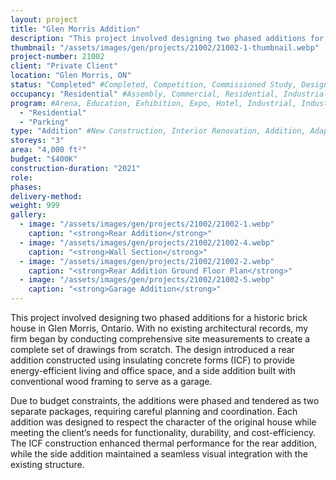 ```yaml
---
layout: project 
title: "Glen Morris Addition"
description: "This project involved designing two phased additions for a historic brick house in Glen Morris, Ontario. With no existing architectural records, my firm began by conducting comprehensive site measurements to create a complete set of drawings from scratch. The design introduced a rear addition constructed using insulating concrete forms (ICF) to provide energy-efficient living and office space, and a side addition built with conventional wood framing to serve as a garage."
thumbnail: "/assets/images/gen/projects/21002/21002-1-thumbnail.webp"
project-number: 21002
client: "Private Client"
location: "Glen Morris, ON"
status: "Completed" #Completed, Competition, Commissioned Study, Design Development, Construction, Demolished, Study
occupancy: "Residential" #Assembly, Commercial, Residential, Industrial, Institutional   
program: #Arena, Education, Exhibition, Expo, Hotel, Industrial, Industry, Infrastructure, Landscape, Leisure, Library, Masterplan, Mixed Use, Museum/Gallery, Office, Parking, Pavillion, Publicspace, Religion, Research, Residential, Restaurant/Bar, Retail, Scenography, Services, Theatre
  - "Residential"
  - "Parking"
type: "Addition" #New Construction, Interior Renovation, Addition, Adaptive Reuse
storeys: "3"
area: "4,000 ft²"
budget: "$400K"
construction-duration: "2021"
role: 
phases: 
delivery-method: 
weight: 999
gallery:
  - image: "/assets/images/gen/projects/21002/21002-1.webp"
    caption: "<strong>Rear Addition</strong>"
  - image: "/assets/images/gen/projects/21002/21002-4.webp"
    caption: "<strong>Wall Section</strong>"
  - image: "/assets/images/gen/projects/21002/21002-2.webp"
    caption: "<strong>Rear Addition Ground Floor Plan</strong>"
  - image: "/assets/images/gen/projects/21002/21002-5.webp"
    caption: "<strong>Garage Addition</strong>"
---
```

This project involved designing two phased additions for a historic brick house in Glen Morris, Ontario. With no existing architectural records, my firm began by conducting comprehensive site measurements to create a complete set of drawings from scratch. The design introduced a rear addition constructed using insulating concrete forms (ICF) to provide energy-efficient living and office space, and a side addition built with conventional wood framing to serve as a garage.

Due to budget constraints, the additions were phased and tendered as two separate packages, requiring careful planning and coordination. Each addition was designed to respect the character of the original house while meeting the client’s needs for functionality, durability, and cost-efficiency. The ICF construction enhanced thermal performance for the rear addition, while the side addition maintained a seamless visual integration with the existing structure.